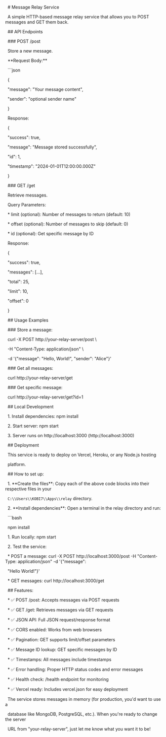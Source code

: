 

&nbsp;    # Message Relay Service



&nbsp;    A simple HTTP-based message relay service that allows you to POST messages and GET them back.



&nbsp;    ## API Endpoints



&nbsp;    ### POST /post

&nbsp;    Store a new message.



&nbsp;    \*\*Request Body:\*\*

&nbsp;    ```json

&nbsp;    {

&nbsp;      "message": "Your message content",

&nbsp;      "sender": "optional sender name"

&nbsp;    }



&nbsp;  Response:



&nbsp;    {

&nbsp;      "success": true,

&nbsp;      "message": "Message stored successfully",

&nbsp;      "id": 1,

&nbsp;      "timestamp": "2024-01-01T12:00:00.000Z"

&nbsp;    }



&nbsp;  ### GET /get



&nbsp;  Retrieve messages.



&nbsp;  Query Parameters:



&nbsp;    \* limit (optional): Number of messages to return (default: 10)

&nbsp;    \* offset (optional): Number of messages to skip (default: 0)

&nbsp;    \* id (optional): Get specific message by ID



&nbsp;  Response:



&nbsp;    {

&nbsp;      "success": true,

&nbsp;      "messages": \[...],

&nbsp;      "total": 25,

&nbsp;      "limit": 10,

&nbsp;      "offset": 0

&nbsp;    }



&nbsp;  ## Usage Examples



&nbsp;  ### Store a message:



&nbsp;    curl -X POST http://your-relay-server/post \\

&nbsp;      -H "Content-Type: application/json" \\

&nbsp;      -d '{"message": "Hello, World!", "sender": "Alice"}'



&nbsp;  ### Get all messages:



&nbsp;    curl http://your-relay-server/get



&nbsp;  ### Get specific message:



&nbsp;    curl http://your-relay-server/get?id=1



&nbsp;  ## Local Development



&nbsp;    1. Install dependencies: npm install

&nbsp;    2. Start server: npm start

&nbsp;    3. Server runs on http://localhost:3000 (http://localhost:3000)



&nbsp;  ## Deployment



&nbsp;  This service is ready to deploy on Vercel, Heroku, or any Node.js hosting

&nbsp;  platform.





&nbsp;    ## How to set up:



&nbsp;    1. \*\*Create the files\*\*: Copy each of the above code blocks into their respective files in your

&nbsp;  `C:\\Users\\KOBI7\\Apps\\relay` directory.



&nbsp;    2. \*\*Install dependencies\*\*: Open a terminal in the relay directory and run:

&nbsp;       ```bash

&nbsp;       npm install



&nbsp;    1. Run locally:   npm start

&nbsp;    2. Test the service:

&nbsp;      \* POST a message: curl -X POST http://localhost:3000/post -H "Content-Type: application/json" -d '{"message":

&nbsp;  "Hello World!"}'



&nbsp;      \* GET messages: curl http://localhost:3000/get



&nbsp;  ## Features:



&nbsp;    \* ✅ POST /post: Accepts messages via POST requests

&nbsp;    \* ✅ GET /get: Retrieves messages via GET requests

&nbsp;    \* ✅ JSON API: Full JSON request/response format

&nbsp;    \* ✅ CORS enabled: Works from web browsers

&nbsp;    \* ✅ Pagination: GET supports limit/offset parameters

&nbsp;    \* ✅ Message ID lookup: GET specific messages by ID

&nbsp;    \* ✅ Timestamps: All messages include timestamps

&nbsp;    \* ✅ Error handling: Proper HTTP status codes and error messages

&nbsp;    \* ✅ Health check: /health endpoint for monitoring

&nbsp;    \* ✅ Vercel ready: Includes vercel.json for easy deployment



&nbsp;  The service stores messages in memory (for production, you'd want to use a

&nbsp;  database like MongoDB, PostgreSQL, etc.). When you're ready to change the server

&nbsp;  URL from "your-relay-server", just let me know what you want it to be!



